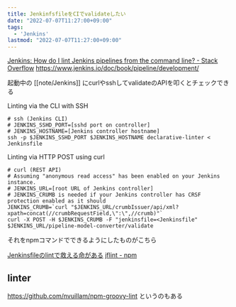 ```yaml
---
title: JenkinfsfileをCIでvalidateしたい
date: "2022-07-07T11:27:00+09:00"
tags:
  - 'Jenkins'
lastmod: "2022-07-07T11:27:00+09:00"
---
```


[Jenkins: How do I lint Jenkins pipelines from the command line? - Stack Overflow](https://stackoverflow.com/questions/44703012/jenkins-how-do-i-lint-jenkins-pipelines-from-the-command-line)
https://www.jenkins.io/doc/book/pipeline/development/

起動中の [[note/Jenkins]] にcurlやsshしてvalidateのAPIを叩くとチェックできる

Linting via the CLI with SSH

```shell
# ssh (Jenkins CLI)
# JENKINS_SSHD_PORT=[sshd port on controller]
# JENKINS_HOSTNAME=[Jenkins controller hostname]
ssh -p $JENKINS_SSHD_PORT $JENKINS_HOSTNAME declarative-linter < Jenkinsfile
```

Linting via HTTP POST using curl
```shell
# curl (REST API)
# Assuming "anonymous read access" has been enabled on your Jenkins instance.
# JENKINS_URL=[root URL of Jenkins controller]
# JENKINS_CRUMB is needed if your Jenkins controller has CRSF protection enabled as it should
JENKINS_CRUMB=`curl "$JENKINS_URL/crumbIssuer/api/xml?xpath=concat(//crumbRequestField,\":\",//crumb)"`
curl -X POST -H $JENKINS_CRUMB -F "jenkinsfile=<Jenkinsfile" $JENKINS_URL/pipeline-model-converter/validate
```

それをnpmコマンドでできるようにしたものがこちら

[Jenkinsfileのlintで救える命がある](https://www.slideshare.net/miyajan/jenkinsfilelint)
[jflint - npm](https://www.npmjs.com/package/jflint)

## linter

https://github.com/nvuillam/npm-groovy-lint というのもある


